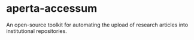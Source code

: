 # aperta-accessum
An open-source toolkit for automating the upload of research articles into institutional repositories.
